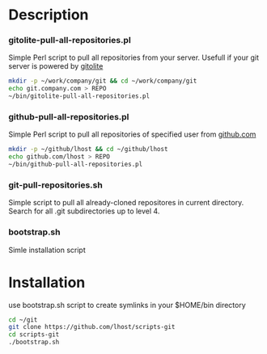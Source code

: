 # Description

### gitolite-pull-all-repositories.pl

Simple Perl script to pull all repositories from your server. Usefull if your git server is powered by [gitolite](http://gitolite.com/gitolite/index.html)
```bash
mkdir -p ~/work/company/git && cd ~/work/company/git
echo git.company.com > REPO
~/bin/gitolite-pull-all-repositories.pl
```

### github-pull-all-repositories.pl

Simple Perl script to pull all repositories of specified user from [github.com](https://github.com)
```bash
mkdir -p ~/github/lhost && cd ~/github/lhost
echo github.com/lhost > REPO
~/bin/github-pull-all-repositories.pl
```

### git-pull-repositories.sh

Simple script to pull all already-cloned repositores in current directory. Search for all .git subdirectories up to level 4.

### bootstrap.sh

Simle installation script

# Installation

use bootstrap.sh script to create symlinks in your $HOME/bin directory

```bash
cd ~/git
git clone https://github.com/lhost/scripts-git
cd scripts-git
./bootstrap.sh
```


